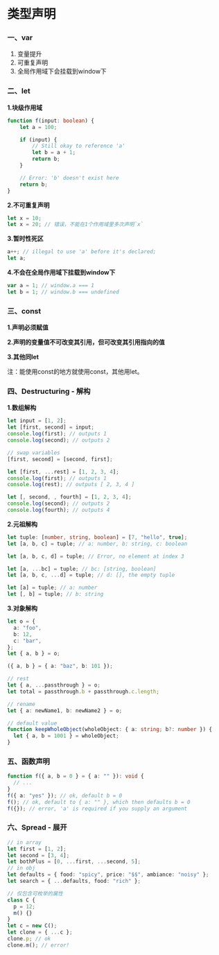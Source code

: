 # 类型声明

### 一、**var**

1. 变量提升
2. 可重复声明
3. 全局作用域下会挂载到window下

### **二、let**

**1.块级作用域**

```typescript
function f(input: boolean) {
    let a = 100;

    if (input) {
        // Still okay to reference 'a'
        let b = a + 1;
        return b;
    }

    // Error: 'b' doesn't exist here
    return b;
}
```

**2.不可重复声明**

```typescript
let x = 10;
let x = 20; // 错误，不能在1个作用域里多次声明`x`
```

**3.暂时性死区**

```typescript
a++; // illegal to use 'a' before it's declared;
let a;
```

**4.不会在全局作用域下挂载到window下**

```typescript
var a = 1; // window.a === 1
let b = 1; // window.b === undefined
```

### **三、const**

**1.声明必须赋值**

**2.声明的变量值不可改变其引用，但可改变其引用指向的值**

**3.其他同let**

注：能使用const的地方就使用const，其他用let。

### 四、Destructuring - 解构

**1.数组解构**

```typescript
let input = [1, 2];
let [first, second] = input;
console.log(first); // outputs 1
console.log(second); // outputs 2

// swap variables
[first, second] = [second, first];

let [first, ...rest] = [1, 2, 3, 4];
console.log(first); // outputs 1
console.log(rest); // outputs [ 2, 3, 4 ]

let [, second, , fourth] = [1, 2, 3, 4];
console.log(second); // outputs 2
console.log(fourth); // outputs 4
```

**2.元祖解构**

```typescript
let tuple: [number, string, boolean] = [7, "hello", true];
let [a, b, c] = tuple; // a: number, b: string, c: boolean

let [a, b, c, d] = tuple; // Error, no element at index 3

let [a, ...bc] = tuple; // bc: [string, boolean]
let [a, b, c, ...d] = tuple; // d: [], the empty tuple

let [a] = tuple; // a: number
let [, b] = tuple; // b: string
```

**3.对象解构**

```typescript
let o = {
  a: "foo",
  b: 12,
  c: "bar",
};
let { a, b } = o;

({ a, b } = { a: "baz", b: 101 });

// rest
let { a, ...passthrough } = o;
let total = passthrough.b + passthrough.c.length;

// rename
let { a: newName1, b: newName2 } = o;

// default value
function keepWholeObject(wholeObject: { a: string; b?: number }) {
  let { a, b = 1001 } = wholeObject;
}
```

### 五、函数声明

```typescript
function f({ a, b = 0 } = { a: "" }): void {
  // ...
}
f({ a: "yes" }); // ok, default b = 0
f(); // ok, default to { a: "" }, which then defaults b = 0
f({}); // error, 'a' is required if you supply an argument
```

### 六、Spread - 展开

```typescript
// in array
let first = [1, 2];
let second = [3, 4];
let bothPlus = [0, ...first, ...second, 5];
// in obj
let defaults = { food: "spicy", price: "$$", ambiance: "noisy" };
let search = { ...defaults, food: "rich" };

// 仅包含可枚举的属性
class C {
  p = 12;
  m() {}
}
let c = new C();
let clone = { ...c };
clone.p; // ok
clone.m(); // error!
```

